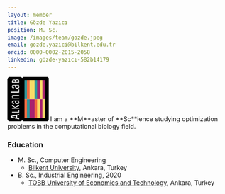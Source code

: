```yaml
---
layout: member
title: Gözde Yazıcı
position: M. Sc.
image: /images/team/gozde.jpeg
email: gozde.yazici@bilkent.edu.tr
orcid: 0000-0002-2015-2058
linkedin: gözde-yazıcı-582b14179
---
```


<img style="height:100px;" src="https://github.com/BilkentCompGen/BilkentCompGen.github.io/blob/master/images/team/GY_sq_dna.png?raw=true"/>
 I am a **M**aster of **Sc**ience studying optimization problems in the computational biology field.

### Education

- M. Sc., Computer Engineering
  - [Bilkent University](http://www.cs.bilkent.edu.tr/), Ankara, Turkey
- B. Sc., Industrial Engineering, 2020
  - [TOBB University of Economics and Technology](https://www.etu.edu.tr/en/bolum/industrial-engineering), Ankara, Turkey


